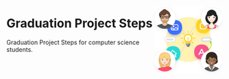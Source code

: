 <picture><img align="right" width="160" src="/logos/graduation-project-steps.png"></img></picture>

# Graduation Project Steps
Graduation Project Steps for computer science students.

<br><br><br>

